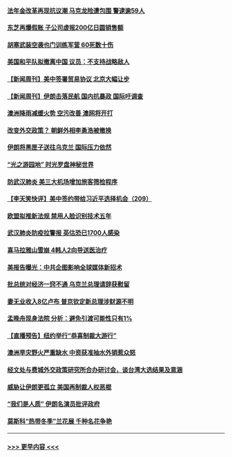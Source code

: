 #### [法年金改革再现抗议潮 马克龙险遭包围 警逮逾59人](../pages/prog202/a102755953.md?t=01191402) 
#### [东芝再爆假账 子公司虚报200亿日圆销售额](../pages/prog202/a102755949.md?t=01191402) 
#### [胡塞武装空袭也门训练军营 60死数十伤](../pages/prog202/a102755921.md?t=01191402) 
#### [美国和平队拟撤离中国 议员：不支持战略敌人](../pages/prog202/a102755896.md?t=01191402) 
#### [【新闻周刊】美中签署贸易协议  北京大幅让步](../pages/prog202/a102755893.md?t=01191402) 
#### [【新闻周刊】伊朗击落民航 国内抗暴政 国际吁调查](../pages/prog202/a102755773.md?t=01191402) 
#### [澳洲降雨减缓火势 空污改善 澳网将开打](../pages/prog202/a102755661.md?t=01191402) 
#### [改变外交政策？ 朝鲜外相李勇浩被撤换](../pages/prog202/a102755817.md?t=01191402) 
#### [伊朗将黑匣子送往乌克兰 国际压力依然](../pages/prog202/a102755784.md?t=01191402) 
#### [“光之游园地” 时光罗盘神秘世界](../pages/prog202/a102755744.md?t=01191402) 
#### [防武汉肺炎 美三大机场增加旅客筛检程序](../pages/prog202/a102755752.md?t=01191402) 
#### [【李天笑快评】美中签约带给习近平选择机会（209）](../pages/prog202/a102755709.md?t=01191402) 
#### [欧盟拟推新法规  禁用人脸识别技术五年](../pages/prog202/a102755658.md?t=01191402) 
#### [武汉肺炎防疫拉警报 英估恐已1700人感染](../pages/prog202/a102755639.md?t=01191402) 
#### [喜马拉雅山雪崩 4韩人2向导送医治疗](../pages/prog202/a102755429.md?t=01191402) 
#### [美报告曝光：中共企图影响全球媒体新招术](../pages/prog202/a102755535.md?t=01191402) 
#### [批总统对经济一窍不通 乌克兰总理请辞获慰留](../pages/prog202/a102755361.md?t=01191402) 
#### [妻无业收入8亿卢布 普京钦定新总理涉财源不明](../pages/prog202/a102755310.md?t=01191402) 
#### [孟晚舟现身法院 分析：避免引渡可能性只有1%](../pages/prog202/a102755286.md?t=01191402) 
#### [【直播预告】纽约举行“恭喜制裁大游行”](../pages/prog202/a102755308.md?t=01191402) 
#### [澳洲旱灾野火严重缺水 中资获准抽水外销惹众怒](../pages/prog202/a102755285.md?t=01191402) 
#### [经文处与费城外交政策研究所合办研讨会，谈台湾大选结果及意涵](../pages/prog202/a102755234.md?t=01191402) 
#### [威胁让伊朗更孤立 美国再制裁人权恶棍](../pages/prog202/a102755094.md?t=01191402) 
#### [“我们是人质” 伊朗名演员批评政府](../pages/prog202/a102755061.md?t=01191402) 
#### [莫斯科“热带冬季”兰花展 千种名花争艳](../pages/prog202/a102754998.md?t=01191402) 

----
#### [ >>> 更早内容 <<< ](../indexes/prog202-earlier.md)
